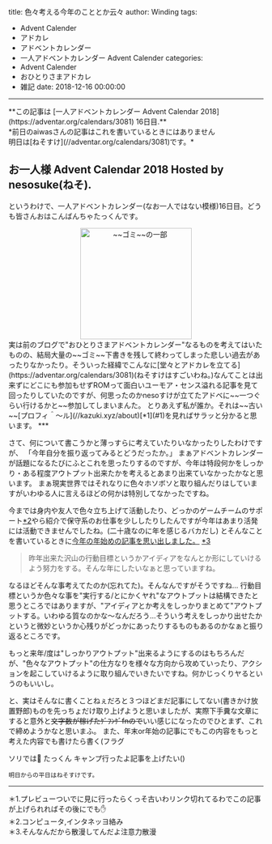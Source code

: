 title: 色々考える今年のこととか云々
author: Winding
tags:
  - Advent Calender
  - アドカレ
  - アドベントカレンダー
  - 一人アドベントカレンダー Advent Calender
categories:
  - Advent Calender
  - おひとりさまアドカレ
  - 雑記
date: 2018-12-16 00:00:00
---
<p class="info">**この記事は [一人アドベントカレンダー Advent Calendar 2018](https://adventar.org/calendars/3081) 16日目.**<br>*前日のaiwasさんの記事はこれを書いているときにはありません<br>明日は[ねそすけ](//adventar.org/calendars/3081)です。*</p>

## お一人様 Advent Calendar 2018 Hosted by nesosuke(ねそ).
<!-- more -->
というわけで、一人アドベントカレンダー(なお一人ではない模様)16日目。どうも皆さんおはこんばんちゃたっくんです。
<center><img height="220" alt="~~ゴミ~~の一部" src="onlyadvblogtrash.png"></center>
実は前のブログで"おひとりさまアドベントカレンダー"なるものを考えてはいたものの、結局大量の~~ゴミ~~下書きを残して終わってしまった悲しい過去があったりなかったり。そういった経緯でこんなに[堂々とアドカレを立てる](https://adventar.org/calendars/3081)(ねそすけはすごいわね。)なんてことは出来ずにどこにも参加もせずROMって面白いユーモア・センス溢れる記事を見て回ったりしていたのですが、何思ったのかnesoすけが立てたアドベに~~一つぐらい行けるかと~~参加してしまいまんた。
とりあえず私が誰か。それは~~古い~~[プロフィ＾～ル](//kazuki.xyz/about)[*1](#1)を見ればサラッと分かると思います。
***

さて、何について書こうかと薄っすらに考えていたりいなかったりしたわけですが、
「今年自分を振り返ってみるとどうだったか。」
まぁアドベントカレンダーが話題になるたびにふとこれを思ったりするのですが、今年は特段何かをしっかり・ある程度アウトプット出来たかを考えるとあまり出来ていなかったかなと思います。
まぁ現実世界ではそれなりに色々ホソボソと取り組んだりはしていますがいわゆる人に言えるほどの何かは特別してなかったですね。

今までは身内や友人で色々立ち上げて活動したり、どっかのゲームチームのサポート[*2](#2)やら紹介で保守系のお仕事を少ししたりしたんですが今年はあまり活発には活動できませんでしたね。(二十歳なのに年を感じるバカだし)
とそんなことを書いているときに[今年の年始めの記事を思い出しました。](/2018/01/01/2018NewYear/) [*3](#3)
> 昨年出来た沢山の行動目標というかアイディアをなんとか形にしていけるよう努力をする。そんな年にしたいなぁと思っていますね。

なるほどそんな事考えてたのか(忘れてた)。そんなんですがそうですね...
行動目標というか色々な事を"実行する/とにかくヤれ"なアウトプットは結構できたと思うところではありますが、"アイディアとか考えをしっかりまとめて"アウトプットする。いわゆる質なのかな～なんだろう...そういう考えをしっかり出せたかというと微妙というか心残りがどっかにあったりするものもあるのかなぁと振り返るところです。

もっと来年/度は"しっかりアウトプット"出来るようにするのはもちろんだが、"色々なアウトプット"の仕方なりを様々な方向から攻めていったり、アクションを起こしていけるように取り組んでいきたいですね。何かじっくりヤるというのもいいし。

と、実はそんなに書くことねぇだろと３つほどまだ記事にしてない(書きかけ放置野郎)ものを先っちょだけ取り上げようと思いましたが、実際下手糞な文章にすると意外と~~文字数が稼げたｹﾞﾌﾝｹﾞfnので~~いい感じになったのでひとまず、これで締めようかなと思いまふ。
また、年末or年始の記事にでもこの内容をもっと考えた内容でも書けたら書く(フラグ

ソリでは👋 たっくん
キャンプ行ったよ記事を上げたい()

	明日からの平日はねそすけです。

---
<div id="1">＊1.プレビューついでに見に行ったらくっそ古いわリンク切れてるわでこの記事が上げられればその後にでも✋</div><div id="2">＊2.コンピュータ,インタネッヨ絡み</div><div id="3">＊3.そんなんだから散漫してんだよ注意力散漫</div>